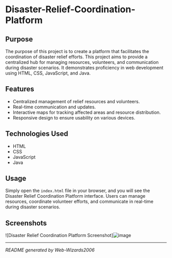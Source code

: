 # Disaster-Relief-Coordination-Platform

## Purpose
The purpose of this project is to create a platform that facilitates the coordination of disaster relief efforts. This project aims to provide a centralized hub for managing resources, volunteers, and communication during disaster scenarios. It demonstrates proficiency in web development using HTML, CSS, JavaScript, and Java.

## Features
- Centralized management of relief resources and volunteers.
- Real-time communication and updates.
- Interactive maps for tracking affected areas and resource distribution.
- Responsive design to ensure usability on various devices.

## Technologies Used
- HTML
- CSS
- JavaScript
- Java

## Usage
Simply open the `index.html` file in your browser, and you will see the Disaster Relief Coordination Platform interface. Users can manage resources, coordinate volunteer efforts, and communicate in real-time during disaster scenarios.

## Screenshots
![Disaster Relief Coordination Platform Screenshot]![image](https://github.com/user-attachments/assets/816c951d-669e-4b4d-a5fc-b8145b6ac8d5)


---
*README generated by Web-Wizards2006*
